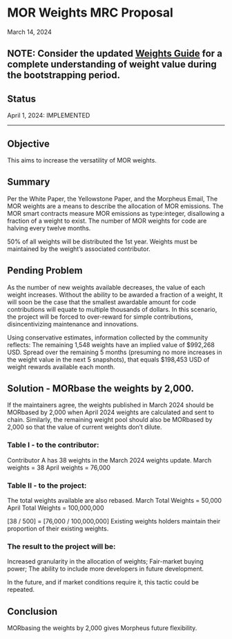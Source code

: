 # MOR Weights MRC Proposal
March 14, 2024

NOTE:  Consider the updated [Weights Guide](https://github.com/MorpheusAIs/Docs/blob/6a094f60e3081ac9ec2ec8d1ee4ecebfbbee1375/Guides/Code%20Contributor%20Weights%20Guide.md#march-8th-to-april-8th-2024-implied-value-of-a-weight-calculation-snapshot-3--126-usd-per-weight) for a complete understanding of weight value during the bootstrapping period. 
---

## Status
April 1, 2024: IMPLEMENTED

---

## Objective
This aims to increase the versatility of MOR weights.

## Summary
Per the White Paper, the Yellowstone Paper, and the Morpheus Email, The MOR weights are a means to describe the allocation of MOR emissions.
The MOR smart contracts measure MOR emissions as type:integer, disallowing a fraction of a weight to exist. 
The number of MOR weights for code are halving every twelve months.

50% of all weights will be distributed the 1st year.
Weights must be maintained by the weight’s associated contributor.
  
## Pending Problem

As the number of new weights available decreases, the value of each weight increases.  Without the ability to be awarded a fraction of a weight, It will soon be the case that the smallest awardable amount for code contributions will equate to multiple thousands of dollars.
In this scenario, the project will be forced to over-reward for simple contributions, disincentivizing maintenance and innovations.

Using conservative estimates, information collected by the community reflects:
The remaining 1,548 weights have an implied value of $992,268 USD. Spread over the remaining 5 months (presuming no more increases in the weight value in the next 5 snapshots), that equals $198,453 USD of weight rewards available each month.

## Solution - MORbase the weights by 2,000.
If the maintainers agree, the weights published in March 2024 should be MORbased by 2,000 when April 2024 weights are calculated and sent to chain.  Similarly, the remaining weight pool should also be MORbased by 2,000 so that the value of current weights don’t dilute. 

### Table I - to the contributor:
Contributor A has 38 weights in the March 2024 weights update.
March weights = 38
April weights = 76,000

### Table II - to the project:
The total weights available are also rebased. 
March Total Weights = 50,000
April Total Weights = 100,000,000

[38 / 500] = [76,000 / 100,000,000]
Existing weights holders maintain their proportion of their existing weights.

### The result to the project will be:
Increased granularity in the allocation of weights;
Fair-market buying power;
The ability to include more developers in future development.

In the future, and if market conditions require it, this tactic could be repeated. 

## Conclusion
MORbasing the weights by 2,000 gives Morpheus future flexibility. 

